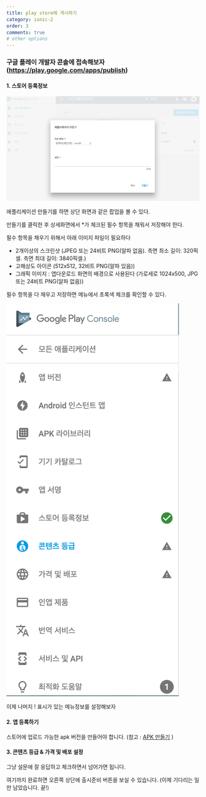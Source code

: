 ```yaml
---
title: play store에 게시하기
category: ionic-2
order: 3
comments: true
# other options
---
```


### 구글 플레이 개발자 콘솔에 접속해보자 (https://play.google.com/apps/publish)

#### 1. 스토어 등록정보 

![스토어 화면](/assets/ionic/play_store.png "스토어 화면")

애플리케이션 만들기를 하면 상단 화면과 같은 팝업을 볼 수 있다.

만들기를 클릭한 후 상세화면에서 *가 체크된 필수 항목을 채워서 저장해야 한다.

필수 항목을 채우기 위해서 아래 이미지 파일이 필요하다

- 2개이상의 스크린샷 (JPEG 또는 24비트 PNG(알파 없음). 측면 최소 길이: 320픽셀. 측면 최대 길이: 3840픽셀.)
- 고해상도 아이콘 (512x512, 32비트 PNG(알파 있음))
- 그래픽 이미지 : 앱다운로드 화면의 배경으로 사용된다 (가로세로 1024x500, JPG 또는 24비트 PNG(알파 없음))

필수 항목을 다 채우고 저장하면 메뉴에서 초록색 체크를 확인할 수 있다.

![메뉴 화면](/assets/ionic/play_store_menu.png "메뉴 화면")

이제 나머지 ! 표시가 있는 메뉴정보를 설정해보자

#### 2. 앱 등록하기

스토어에 업로드 가능한 apk 버전을 만들어야 합니다.
(참고 :  [APK 만들기](https://j2yes.github.io/ionic-2/make-android-jar/) )

#### 3. 콘텐츠 등급 & 가격 및 배포 설정

그냥 설문에 잘 응답하고 체크하면서 넘어가면 됩니다. 

여기까지 완료하면 오른쪽 상단에 출시준비 버튼을 보실 수 있습니다. 
(이제 기다리는 일만 남았습니다. 끝!)